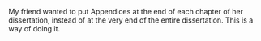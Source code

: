 My friend wanted to put Appendices at the end of each chapter of her dissertation, instead of at the very end of the entire dissertation.
This is a way of doing it. 
